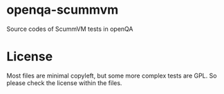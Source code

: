 # openqa-scummvm
Source codes of ScummVM tests in openQA

# License
Most files are minimal copyleft, but some more complex tests are GPL. So please check the license within the files.
